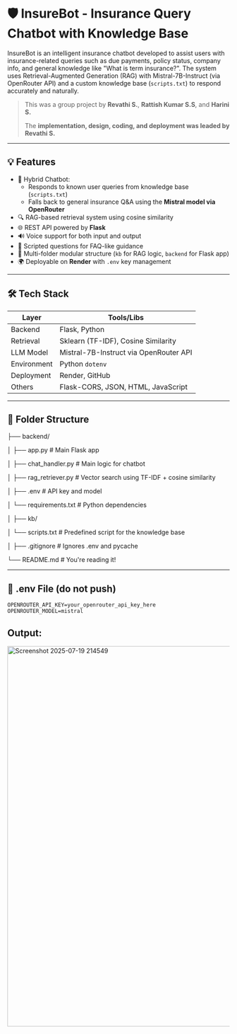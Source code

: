 

# 🛡️ InsureBot - Insurance Query Chatbot with Knowledge Base

InsureBot is an intelligent insurance chatbot developed to assist users with insurance-related queries such as due payments, policy status, company info, and general knowledge like "What is term insurance?". The system uses Retrieval-Augmented Generation (RAG) with Mistral-7B-Instruct (via OpenRouter API) and a custom knowledge base (`scripts.txt`) to respond accurately and naturally.

> This was a group project by **Revathi S.**, **Rattish Kumar S.S**, and **Harini S.**
> 
> The **implementation, design, coding, and deployment was leaded  by Revathi S.**

---

## 💡 Features

- 🔁 Hybrid Chatbot:
  - Responds to known user queries from knowledge base (`scripts.txt`)
  - Falls back to general insurance Q&A using the **Mistral model via OpenRouter**
- 🔍 RAG-based retrieval system using cosine similarity
- 🌐 REST API powered by **Flask**
- 🔊 Voice support for both input and output
- 📜 Scripted questions for FAQ-like guidance
- 📁 Multi-folder modular structure (`kb` for RAG logic, `backend` for Flask app)
- 🌍 Deployable on **Render** with `.env` key management

---

## 🛠️ Tech Stack

| Layer       | Tools/Libs                             |
|-------------|----------------------------------------|
| Backend     | Flask, Python                          |
| Retrieval   | Sklearn (TF-IDF), Cosine Similarity    |
| LLM Model   | Mistral-7B-Instruct via OpenRouter API |
| Environment | Python `dotenv`                        |
| Deployment  | Render, GitHub                         |
| Others      | Flask-CORS, JSON, HTML, JavaScript     |

---

## 📁 Folder Structure

├── backend/

│ ├── app.py # Main Flask app

│ ├── chat_handler.py # Main logic for chatbot

│ ├── rag_retriever.py # Vector search using TF-IDF + cosine similarity

│ ├── .env # API key and model

│ └── requirements.txt # Python dependencies

│
├── kb/

│ └── scripts.txt # Predefined script for the knowledge base

│
├── .gitignore # Ignores .env and pycache

└── README.md # You're reading it!


---

## 🔐 .env File (do not push)

```env
OPENROUTER_API_KEY=your_openrouter_api_key_here
OPENROUTER_MODEL=mistral
```

## Output:

<img width="852" height="860" alt="Screenshot 2025-07-19 214549" src="https://github.com/user-attachments/assets/ef02ca12-657e-4824-ac2d-31de1129d1ce" />

